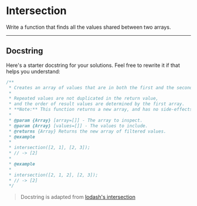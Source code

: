 # Intersection

Write a function that finds all the values shared between two arrays.

---

## Docstring

Here's a starter docstring for your solutions. Feel free to rewrite it if that
helps you understand:

```js
/**
 * Creates an array of values that are in both the first and the second arrays.
 *
 * Repeated values are not duplicated in the return value,
 * and the order of result values are determined by the first array.
 * **Note:** This function returns a new array, and has no side-effects.
 *
 * @param {Array} [array=[]] - The array to inspect.
 * @param {Array} [values=[]] - The values to include.
 * @returns {Array} Returns the new array of filtered values.
 * @example
 *
 * intersection([2, 1], [2, 3]);
 * // -> [2]
 *
 * @example
 *
 * intersection([2, 1, 2], [2, 3]);
 * // -> [2]
 */
```

> Docstring is adapted from
> [lodash's intersection](https://github.com/lodash/lodash/blob/4.17.15/lodash.js#L7498)
